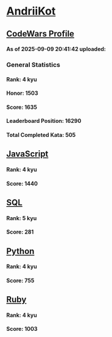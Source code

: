 # [AndriiKot](https://www.codewars.com/users/AndriiKot)

## [CodeWars Profile](https://www.codewars.com/users/AndriiKot)

#### As of 2025-09-09 20:41:42 uploaded:

### General Statistics

#### Rank: 4 kyu

#### Honor: 1503

#### Score: 1635

#### Leaderboard Position: 16290

#### Total Completed Kata: 505



## [JavaScript](https://github.com/AndriiKot/JavaScript__CodeWars)

#### Rank: 4 kyu

#### Score: 1440


## [SQL](https://github.com/AndriiKot/SQL__CodeWars)

#### Rank: 5 kyu

#### Score: 281


## [Python](https://github.com/AndriiKot/Python__CodeWars)

#### Rank: 4 kyu

#### Score: 755


## [Ruby](https://github.com/AndriiKot/Ruby__CodeWars)

#### Rank: 4 kyu

#### Score: 1003

